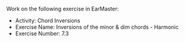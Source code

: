 Work on the following exercise in EarMaster:
- Activity: Chord Inversions
- Exercise Name: Inversions of the minor & dim chords - Harmonic
- Exercise Number: 7.3
